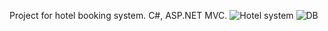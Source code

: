 Project for hotel booking system. C#, ASP.NET MVC. 
![Hotel system](https://github.com/user-attachments/assets/06c47e2b-2f5f-496c-97f6-bdf993fa475a)
![DB](https://github.com/user-attachments/assets/f3a499ed-db46-41ca-b101-061eb21edc5a)
